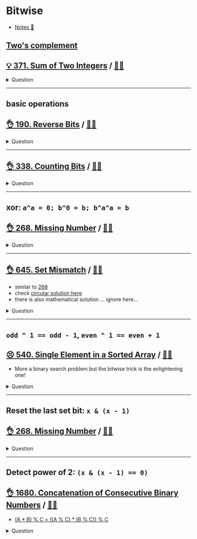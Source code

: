 # Bitwise

- [Notes :notebook:](../../_notes/bitwise.md)

## [Two's complement](../../_notes/bitwise.md#twos-complement)

## [:bulb: 371. Sum of Two Integers](https://leetcode.com/problems/sum-of-two-integers/) / [:man_technologist:](sum_of_2_ints.h)

<details><summary markdown="span">Question</summary>

```markdown
Given two integers a and b, return the sum of the two integers without using the operators + and -.
```

</details>

------------------------------------------------------------------------------

## basic operations

## [:ok_hand: 190. Reverse Bits](https://leetcode.com/problems/missing-number/) / [:man_technologist:](reverse_bits.h)

<details><summary markdown="span">Question</summary>

```markdown
Reverse bits of a given 32 bits unsigned integer.

Input:            n = 00000010100101000001111010011100
Output:    964176192 (00111001011110000010100101000000)
```

</details>

------------------------------------------------------------------------------

## [:ok_hand: 338. Counting Bits](https://leetcode.com/problems/counting-bits/) / [:man_technologist:](counting_bits.h)

<details><summary markdown="span">Question</summary>

```markdown
Given an integer n, return an array ans of length n + 1 such that
for each i (0 <= i <= n),
ans[i] is the number of 1's in the binary representation of i.

Input: n = 5
Output: [0,1,1,2,1,2]
```

</details>

------------------------------------------------------------------------------

## xor: `a^a = 0; b^0 = b; b^a^a = b`

## [:ok_hand: 268. Missing Number](https://leetcode.com/problems/missing-number/) / [:man_technologist:](missing_num.h)

<details><summary markdown="span">Question</summary>

```markdown
Given an array nums containing n distinct numbers in the range [0, n], return the only number in the range that is missing from the array.

Input: nums = [3,0,1]
Output: 2
```

</details>

------------------------------------------------------------------------------

## [:ok_hand: 645. Set Mismatch](https://leetcode.com/problems/set-mismatch/) / [:man_technologist:](set_mismatch.h)

- similar to [268](#ok_hand-268-missing-number-dart)
- check [circular solution here](../sorting/set_mismatch_circular_sort.h)
- there is also mathematical solution ... ignore here...

<details><summary markdown="span">Question</summary>

```markdown
You have a set of integers s, which originally contains all the numbers from 1 to n.

Unfortunately, due to some error, one of the numbers in s got duplicated to
another number in the set, which results in repetition of one number and loss of
another number.

You are given an integer array nums representing the data status of this set
after the error.

Find the number that occurs twice and the number that is missing and
return them in the form of an array.

Example 1:
Input: nums = [1,2,2,4]
Output: [2,3]

Example 2:
Input: nums = [1,1]
Output: [1,2]
```

</details>

------------------------------------------------------------------------------

## `odd ^ 1 == odd - 1`, `even ^ 1 == even + 1`

## [:persevere: 540. Single Element in a Sorted Array](https://leetcode.com/problems/single-element-in-a-sorted-array) / [:man_technologist:](single_element_in_a_sorted_array.h)

- More a binary search problem but the bitwise trick is the enlightening one!

<details><summary markdown="span">Question</summary>

```markdown
You are given a sorted array consisting of only integers where every element
appears exactly twice, except for one element which appears exactly once.

Return the single element that appears only once.

Your solution must run in O(log n) time and O(1) space.

Input: nums = [1,1,2,3,3,4,4,8,8]
Output: 2
```

</details>

------------------------------------------------------------------------------

## Reset the last set bit: `x & (x - 1)`

## [:ok_hand: 268. Missing Number](https://leetcode.com/problems/number-of-1-bits/) / [:man_technologist:](number_of_setbit.h)

<details><summary markdown="span">Question</summary>

```markdown
Write a function that takes an unsigned integer and
returns the number of '1' bits it has (also known as the Hamming weight).
```

</details>

------------------------------------------------------------------------------

## Detect power of 2: `(x & (x - 1) == 0)`

## [:ok_hand: 1680. Concatenation of Consecutive Binary Numbers](https://leetcode.com/problems/concatenation-of-consecutive-binary-numbers/) / [:man_technologist:](concat_consecutive_binary_nums.h)

- [(A * B) % C = ((A % C) * (B % C)) % C](../../_notes/modular.md)

<details><summary markdown="span">Question</summary>
```markdown
- Given an integer n, return the decimal value of the binary string formed by concatenating the binary representations of 1 to n in order, modulo 10^9 + 7.

Input: n = 3
Output: 27
Explanation: In binary, 1, 2, and 3 corresponds to "1", "10", and "11".
After concatenating them, we have "11011", which corresponds to the decimal value 27.

```
</details>

------------------------------------------------------------------------------
